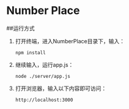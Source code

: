 # Number Place

##运行方式

1. 打开终端，进入NumberPlace目录下，输入：

   ```shell
   npm install
   ```

2. 继续输入，运行app.js：

   ```shell
   node ./server/app.js
   ```

3. 打开浏览器，输入以下内容即可访问：

   ```
   http://localhost:3000
   ```

   